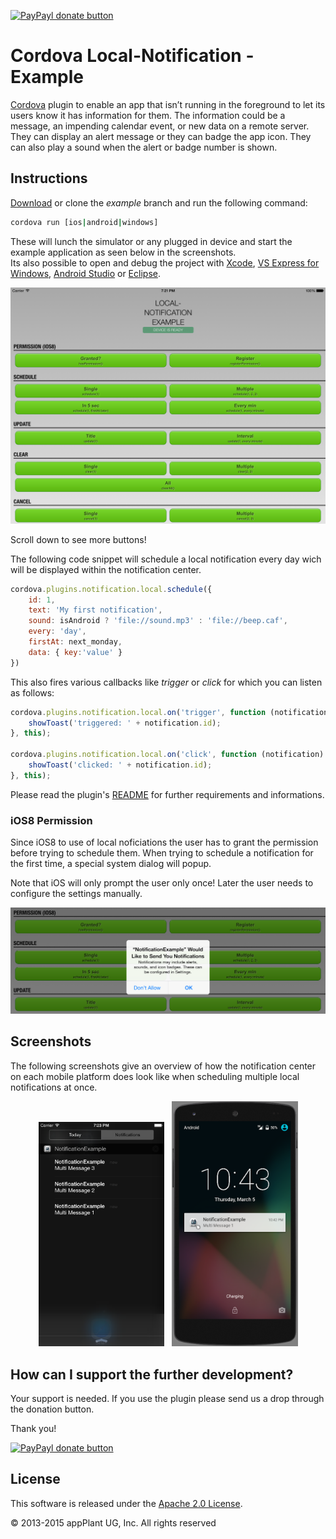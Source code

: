 
[![PayPayl donate button](https://img.shields.io/badge/paypal-donate-yellow.svg)](https://www.paypal.com/cgi-bin/webscr?cmd=_s-xclick&hosted_button_id=L3HKQCD9UA35A "Donate once-off to this project using Paypal")

Cordova Local-Notification - Example
====================================

[Cordova][cordova] plugin to enable an app that isn’t running in the foreground to let its users know it has information for them. The information could be a message, an impending calendar event, or new data on a remote server. They can display an alert message or they can badge the app icon. They can also play a sound when the alert or badge number is shown.

## Instructions
[Download][zip] or clone the _example_ branch and run the following command:

```bash
cordova run [ios|android|windows]
```

These will lunch the simulator or any plugged in device and start the example application as seen below in the screenshots.<br/>
Its also possible to open and debug the project with [Xcode][xcode], [VS Express for Windows][vsexpress], [Android Studio][studio] or [Eclipse][eclipse].

<p align="center">
    <img src="images/overview.png"></img>
</p>

Scroll down to see more buttons!

The following code snippet will schedule a local notification every day wich will be displayed within the notification center.

```javascript
cordova.plugins.notification.local.schedule({
    id: 1,
    text: 'My first notification',
    sound: isAndroid ? 'file://sound.mp3' : 'file://beep.caf',
    every: 'day',
    firstAt: next_monday,
    data: { key:'value' }
})
```

This also fires various callbacks like _trigger_ or _click_ for which you can listen as follows:

```javascript
cordova.plugins.notification.local.on('trigger', function (notification) {
    showToast('triggered: ' + notification.id);
}, this);

cordova.plugins.notification.local.on('click', function (notification) {
    showToast('clicked: ' + notification.id);
}, this);
```

Please read the plugin's [README][readme] for further requirements and informations.


### iOS8 Permission
Since iOS8 to use of local noficiations the user has to grant the permission before trying to schedule them. When trying to schedule a notification for the first time, a special system dialog will popup.

Note that iOS will only prompt the user only once! Later the user needs to configure the settings manually.

<p align="center">
    <img src="images/permission.png"></img>
</p>

## Screenshots
The following screenshots give an overview of how the notification center on each mobile platform does look like when scheduling multiple local notifications at once.

<p align="center">
    <img width="40%" src="images/ios.png"></img>
    &nbsp;
    <img width="40%" src="images/android.png"></img>
</p>


## How can I support the further development?
Your support is needed. If you use the plugin please send us a drop through the donation button.

Thank you!

[![PayPayl donate button](https://img.shields.io/badge/paypal-donate-yellow.svg)](https://www.paypal.com/cgi-bin/webscr?cmd=_s-xclick&hosted_button_id=L3HKQCD9UA35A "Donate once-off to this project using Paypal")


## License

This software is released under the [Apache 2.0 License][apache2_license].

© 2013-2015 appPlant UG, Inc. All rights reserved


[cordova]: https://cordova.apache.org
[readme]: https://github.com/katzer/cordova-plugin-local-notifications/blob/master/README.md
[zip]: https://github.com/katzer/cordova-plugin-local-notifications/archive/example.zip
[xcode]: https://developer.apple.com/xcode/
[vsexpress]: https://www.visualstudio.com/en-us/products/visual-studio-express-vs.aspx
[studio]: https://developer.android.com/sdk/installing/studio.html
[eclipse]: https://developer.android.com/sdk/index.html
[apache2_license]: http://opensource.org/licenses/Apache-2.0

